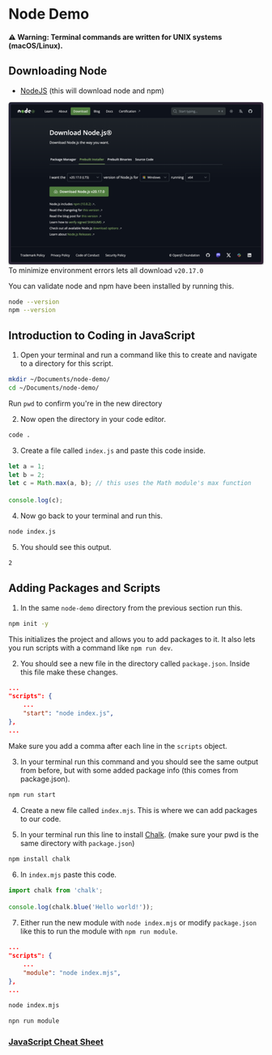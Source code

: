 # Node Demo

#### ⚠️ Warning: Terminal commands are written for UNIX systems (macOS/Linux).

## Downloading Node

- [NodeJS](https://nodejs.org/en/download/prebuilt-installer) (this will download node and npm)

![image showing node download page](node-download.png)
To minimize environment errors lets all download `v20.17.0`

You can validate node and npm have been installed by running this.

```sh
node --version
npm --version
```

## Introduction to Coding in JavaScript

1. Open your terminal and run a command like this to create and navigate to a directory for this script.

```sh
mkdir ~/Documents/node-demo/
cd ~/Documents/node-demo/
```
Run `pwd` to confirm you're in the new directory

2. Now open the directory in your code editor.

```sh
code .
```

3. Create a file called `index.js` and paste this code inside.

```JavaScript
let a = 1;
let b = 2;
let c = Math.max(a, b); // this uses the Math module's max function

console.log(c);
```

4. Now go back to your terminal and run this.

```sh
node index.js
```

5. You should see this output.

```sh
2
```

## Adding Packages and Scripts

1. In the same `node-demo` directory from the previous section run this.

```sh
npm init -y
```

This initializes the project and allows you to add packages to it. It also lets you run scripts with a command like `npm run dev`.

2. You should see a new file in the directory called `package.json`. Inside this file make these changes.

```json
...
"scripts": {
    ...
    "start": "node index.js",
},
...
```
Make sure you add a comma after each line in the `scripts` object.

3. In your terminal run this command and you should see the same output from before, but with some added package info (this comes from package.json). 
```sh
npm run start
```

4. Create a new file called `index.mjs`. This is where we can add packages to our code.

5. In your terminal run this line to install [Chalk](https://www.npmjs.com/package/chalk). (make sure your pwd is the same directory with `package.json`)
```sh
npm install chalk
```

6. In `index.mjs` paste this code.
```JavaScript
import chalk from 'chalk';

console.log(chalk.blue('Hello world!'));
```

7. Either run the new module with `node index.mjs` or modify `package.json` like this to run the module with `npm run module`.
```json
...
"scripts": {
    ...
    "module": "node index.mjs",
},
...
```
```sh
node index.mjs
```
```sh
npn run module
``` 

### [JavaScript Cheat Sheet](https://cheatsheets.zip/javascript)